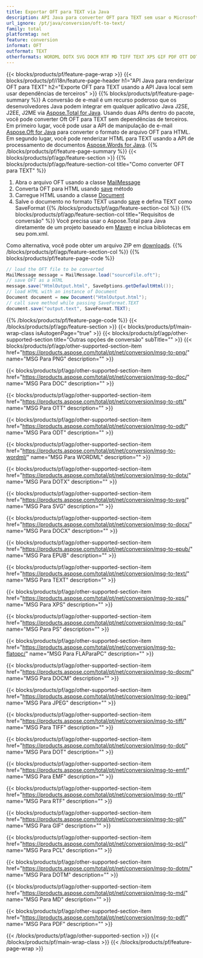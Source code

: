 ```yaml
---
title: Exportar OFT para TEXT via Java
description: API Java para converter OFT para TEXT sem usar o Microsoft Word ou Outlook
url_ignore: /pt/java/conversion/oft-to-text/
family: total
platformtag: net
feature: conversion
informat: OFT
outformat: TEXT
otherformats: WORDML DOTX SVG DOCM RTF MD TIFF TEXT XPS GIF PDF OTT DOT DOCX EMF EPUB JPEG ODT DOTM PNG DOC PCL FLATOPC PS
---
```

{{< blocks/products/pf/feature-page-wrap >}}
{{< blocks/products/pf/i18n/feature-page-header h1="API Java para renderizar OFT para TEXT" h2="Exporte OFT para TEXT usando a API Java local sem usar dependências de terceiros" >}}
{{% blocks/products/pf/feature-page-summary %}}
A conversão de e-mail é um recurso poderoso que os desenvolvedores Java podem integrar em qualquer aplicativo Java J2SE, J2EE, J2ME via [Aspose.Total for Java](https://products.aspose.com/total/java/). Usando duas APIs dentro do pacote, você pode converter Oft OFT para TEXT sem dependências de terceiros. Em primeiro lugar, você pode usar a API de manipulação de e-mail [Aspose.Oft for Java](https://products.aspose.com/email/java/) para converter o formato de arquivo OFT para HTML. Em segundo lugar, você pode renderizar HTML para TEXT usando a API de processamento de documentos [Aspose.Words for Java](https://products.aspose.com/words/java/).
{{% /blocks/products/pf/feature-page-summary  %}}
{{< blocks/products/pf/agp/feature-section >}}
{{% blocks/products/pf/agp/feature-section-col title="Como converter OFT para TEXT" %}}
1. Abra o arquivo OFT usando a classe [MailMessage](https://apireference.aspose.com/email/java/com.aspose.email/mailmessage)
2. Converta OFT para HTML usando [save](https://apireference.aspose.com/email/java/com.aspose.email/MailMessage#save(java.io.OutputStream,%20com.aspose.email.SaveOptions)) método
3. Carregue HTML usando a classe [Document](https://apireference.aspose.com/words/java/com.aspose.words/Document)
4. Salve o documento no formato TEXT usando [save](https://apireference.aspose.com/words/java/com.aspose.words/Document#save(java.lang.String,com.aspose.words.SaveOptions)) e defina TEXT como SaveFormat
{{% /blocks/products/pf/agp/feature-section-col %}}
{{% blocks/products/pf/agp/feature-section-col title="Requisitos de conversão" %}}
Você precisa usar o Aspose.Total para Java diretamente de um projeto baseado em [Maven](https://repository.aspose.com/webapp/#/artifacts/browse/tree/General/repo/com/aspose/aspose-total) e inclua bibliotecas em seu pom.xml.

Como alternativa, você pode obter um arquivo ZIP em [downloads](https://downloads.aspose.com/total/java).
{{% /blocks/products/pf/agp/feature-section-col %}}
{{% blocks/products/pf/feature-page-code %}}
```cs
// load the OFT file to be converted
MailMessage message = MailMessage.load("sourceFile.oft"); 
// save OFT as a HTML 
message.save("HtmlOutput.html", SaveOptions.getDefaultHtml());
// load HTML with an instance of Document
Document document = new Document("HtmlOutput.html");
// call save method while passing SaveFormat.TEXT
document.save("output.text", SaveFormat.TEXT);   
```
{{% /blocks/products/pf/feature-page-code %}}
{{< /blocks/products/pf/agp/feature-section >}}
{{< blocks/products/pf/main-wrap-class isAutogenPage="true" >}}
{{< blocks/products/pf/agp/other-supported-section title="Outras opções de conversão" subTitle="" >}}
{{< blocks/products/pf/agp/other-supported-section-item href="https://products.aspose.com/total/pt/net/conversion/msg-to-png/" name="MSG Para PNG" description="" >}}

{{< blocks/products/pf/agp/other-supported-section-item href="https://products.aspose.com/total/pt/net/conversion/msg-to-doc/" name="MSG Para DOC" description="" >}}

{{< blocks/products/pf/agp/other-supported-section-item href="https://products.aspose.com/total/pt/net/conversion/msg-to-ott/" name="MSG Para OTT" description="" >}}

{{< blocks/products/pf/agp/other-supported-section-item href="https://products.aspose.com/total/pt/net/conversion/msg-to-odt/" name="MSG Para ODT" description="" >}}

{{< blocks/products/pf/agp/other-supported-section-item href="https://products.aspose.com/total/pt/net/conversion/msg-to-wordml/" name="MSG Para WORDML" description="" >}}

{{< blocks/products/pf/agp/other-supported-section-item href="https://products.aspose.com/total/pt/net/conversion/msg-to-dotx/" name="MSG Para DOTX" description="" >}}

{{< blocks/products/pf/agp/other-supported-section-item href="https://products.aspose.com/total/pt/net/conversion/msg-to-svg/" name="MSG Para SVG" description="" >}}

{{< blocks/products/pf/agp/other-supported-section-item href="https://products.aspose.com/total/pt/net/conversion/msg-to-docx/" name="MSG Para DOCX" description="" >}}

{{< blocks/products/pf/agp/other-supported-section-item href="https://products.aspose.com/total/pt/net/conversion/msg-to-epub/" name="MSG Para EPUB" description="" >}}

{{< blocks/products/pf/agp/other-supported-section-item href="https://products.aspose.com/total/pt/net/conversion/msg-to-text/" name="MSG Para TEXT" description="" >}}

{{< blocks/products/pf/agp/other-supported-section-item href="https://products.aspose.com/total/pt/net/conversion/msg-to-xps/" name="MSG Para XPS" description="" >}}

{{< blocks/products/pf/agp/other-supported-section-item href="https://products.aspose.com/total/pt/net/conversion/msg-to-ps/" name="MSG Para PS" description="" >}}

{{< blocks/products/pf/agp/other-supported-section-item href="https://products.aspose.com/total/pt/net/conversion/msg-to-flatopc/" name="MSG Para FLAParaPC" description="" >}}

{{< blocks/products/pf/agp/other-supported-section-item href="https://products.aspose.com/total/pt/net/conversion/msg-to-docm/" name="MSG Para DOCM" description="" >}}

{{< blocks/products/pf/agp/other-supported-section-item href="https://products.aspose.com/total/pt/net/conversion/msg-to-jpeg/" name="MSG Para JPEG" description="" >}}

{{< blocks/products/pf/agp/other-supported-section-item href="https://products.aspose.com/total/pt/net/conversion/msg-to-tiff/" name="MSG Para TIFF" description="" >}}

{{< blocks/products/pf/agp/other-supported-section-item href="https://products.aspose.com/total/pt/net/conversion/msg-to-dot/" name="MSG Para DOT" description="" >}}

{{< blocks/products/pf/agp/other-supported-section-item href="https://products.aspose.com/total/pt/net/conversion/msg-to-emf/" name="MSG Para EMF" description="" >}}

{{< blocks/products/pf/agp/other-supported-section-item href="https://products.aspose.com/total/pt/net/conversion/msg-to-rtf/" name="MSG Para RTF" description="" >}}

{{< blocks/products/pf/agp/other-supported-section-item href="https://products.aspose.com/total/pt/net/conversion/msg-to-gif/" name="MSG Para GIF" description="" >}}

{{< blocks/products/pf/agp/other-supported-section-item href="https://products.aspose.com/total/pt/net/conversion/msg-to-pcl/" name="MSG Para PCL" description="" >}}

{{< blocks/products/pf/agp/other-supported-section-item href="https://products.aspose.com/total/pt/net/conversion/msg-to-dotm/" name="MSG Para DOTM" description="" >}}

{{< blocks/products/pf/agp/other-supported-section-item href="https://products.aspose.com/total/pt/net/conversion/msg-to-md/" name="MSG Para MD" description="" >}}

{{< blocks/products/pf/agp/other-supported-section-item href="https://products.aspose.com/total/pt/net/conversion/msg-to-pdf/" name="MSG Para PDF" description="" >}}


{{< /blocks/products/pf/agp/other-supported-section >}}
{{< /blocks/products/pf/main-wrap-class >}}
{{< /blocks/products/pf/feature-page-wrap >}}